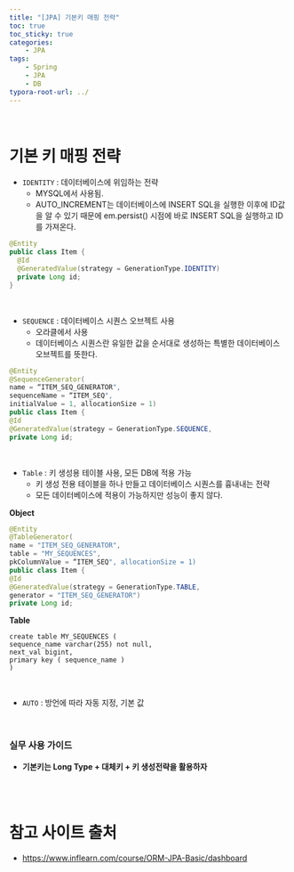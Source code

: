 ```yaml
---
title: "[JPA] 기본키 매핑 전략"
toc: true
toc_sticky: true
categories: 
    - JPA
tags:
    - Spring
    - JPA
    - DB
typora-root-url: ../
---
```


<br>



# 기본 키 매핑 전략

* `IDENTITY` : 데이터베이스에 위임하는 전략
  * MYSQL에서 사용됨.
  * AUTO_INCREMENT는 데이터베이스에 INSERT SQL을 실행한 이후에 ID값을 알 수 있기 때문에 em.persist() 시점에 바로 INSERT SQL을 실행하고 ID를 가져온다.

```java
@Entity
public class Item {
  @Id
  @GeneratedValue(strategy = GenerationType.IDENTITY)
  private Long id;
}
```

<br>

* `SEQUENCE` : 데이터베이스 시퀀스 오브젝트 사용
  * 오라클에서 사용
  * 데이터베이스 시퀀스란 유일한 값을 순서대로 생성하는 특별한 데이터베이스 오브젝트를 뜻한다.

```java
@Entity
@SequenceGenerator(
name = “ITEM_SEQ_GENERATOR",
sequenceName = “ITEM_SEQ",
initialValue = 1, allocationSize = 1)
public class Item {
@Id
@GeneratedValue(strategy = GenerationType.SEQUENCE,
private Long id;
```

<br>

* `Table` : 키 생성용 테이블 사용, 모든 DB에 적용 가능
  * 키 생성 전용 테이블을 하나 만들고 데이터베이스 시퀀스를 흉내내는 전략
  * 모든 데이터베이스에 적용이 가능하지만 성능이 좋지 않다.

**Object**

```java
@Entity
@TableGenerator(
name = "ITEM_SEQ_GENERATOR",
table = "MY_SEQUENCES",
pkColumnValue = “ITEM_SEQ", allocationSize = 1)
public class Item {
@Id
@GeneratedValue(strategy = GenerationType.TABLE,
generator = "ITEM_SEQ_GENERATOR")
private Long id;
```

**Table**

```mysql
create table MY_SEQUENCES (
sequence_name varchar(255) not null,
next_val bigint,
primary key ( sequence_name )
)
```

<br>

* `AUTO` : 방언에 따라 자동 지정, 기본 값

<br>



### 실무 사용 가이드

* **기본키는 Long Type + 대체키 + 키 생성전략을 활용하자**

<br>

<br>



# 참고 사이트 출처

* https://www.inflearn.com/course/ORM-JPA-Basic/dashboard












